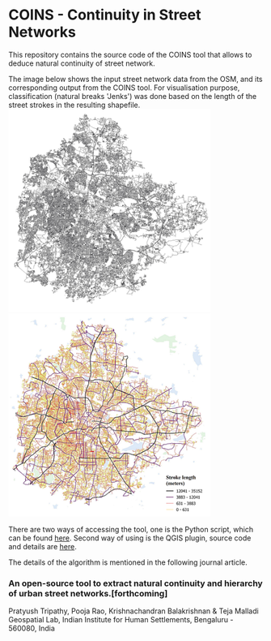 # COINS - Continuity in Street Networks
This repository contains the source code of the COINS tool that allows to deduce natural continuity of street network.<br/>

The image below shows the input street network data from the OSM, and its corresponding output from the COINS tool. For visualisation purpose, classification (natural breaks 'Jenks') was done based on the length of the street strokes in the resulting shapefile.<br/>
<img src="Images/Input.png" height="400" width="400">
<img src="Images/Output.png" height="400" width="400">

There are two ways of accessing the tool, one is the Python script, which can be found [here](/PythonTool). Second way of using is the QGIS plugin, source code and details are [here](/QGISplugin).

The details of the algorithm is mentioned in the following journal article.<br/>
### An open-source tool to extract natural continuity and hierarchy of urban street networks.[forthcoming] <br/>
Pratyush Tripathy, Pooja Rao, Krishnachandran Balakrishnan & Teja Malladi <br/>
Geospatial Lab, Indian Institute for Human Settlements, Bengaluru - 560080, India<br/>

